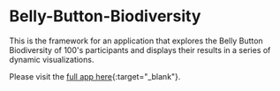 # Belly-Button-Biodiversity

This is the framework for an application that explores the Belly Button Biodiversity of 100's participants and displays their results in a series of dynamic visualizations.

Please visit the [full app here](https://bellybuttondiversityu484750.herokuapp.com/){:target="_blank"}.
